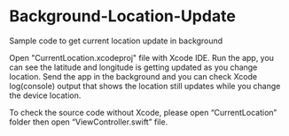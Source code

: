 # Background-Location-Update
Sample code to get current location update in background

Open "CurrentLocation.xcodeproj" file with Xcode IDE. Run the app, you can see the latitude and longitude is getting updated as you change location. Send the app in the background and you can check Xcode log(console) output that shows the location still updates while you change the device location.

To check the source code without Xcode, please open “CurrentLocation” folder then open “ViewController.swift” file.

